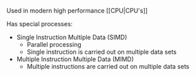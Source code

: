 Used in modern high performance [[CPU|CPU's]]

Has special processes:
- Single Instruction Multiple Data (SIMD)
	- Parallel processing
	- Single instruction is carried out on multiple data sets
- Multiple Instruction Multiple Data (MIMD)
	- Multiple instructions are carried out on multiple data sets